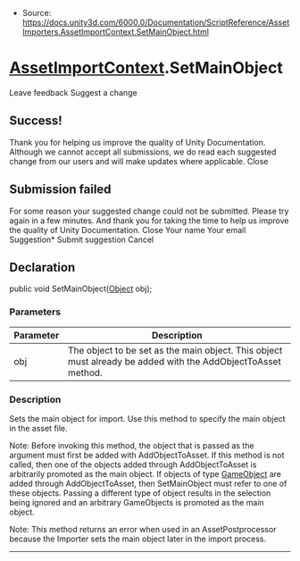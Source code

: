 * Source: https://docs.unity3d.com/6000.0/Documentation/ScriptReference/AssetImporters.AssetImportContext.SetMainObject.html

#  [AssetImportContext](https://docs.unity3d.com/6000.0/Documentation/ScriptReference/AssetImporters.AssetImportContext.html).SetMainObject
Leave feedback
Suggest a change
## Success!
Thank you for helping us improve the quality of Unity Documentation. Although we cannot accept all submissions, we do read each suggested change from our users and will make updates where applicable.
Close
## Submission failed
For some reason your suggested change could not be submitted. Please <a>try again</a> in a few minutes. And thank you for taking the time to help us improve the quality of Unity Documentation.
Close
Your name Your email Suggestion* Submit suggestion
Cancel
## Declaration
public void SetMainObject([Object](https://docs.unity3d.com/6000.0/Documentation/ScriptReference/Object.html) obj); 
### Parameters
Parameter | Description  
---|---  
obj | The object to be set as the main object. This object must already be added with the AddObjectToAsset method.  
### Description
Sets the main object for import.
Use this method to specify the main object in the asset file.  
  
Note: Before invoking this method, the object that is passed as the argument must first be added with AddObjectToAsset. If this method is not called, then one of the objects added through AddObjectToAsset is arbitrarily promoted as the main object. If objects of type [GameObject](https://docs.unity3d.com/6000.0/Documentation/ScriptReference/GameObject.html) are added through AddObjectToAsset, then SetMainObject must refer to one of these objects. Passing a different type of object results in the selection being ignored and an arbitrary GameObjects is promoted as the main object.  
  
Note: This method returns an error when used in an AssetPostprocessor because the Importer sets the main object later in the import process.
* * *
